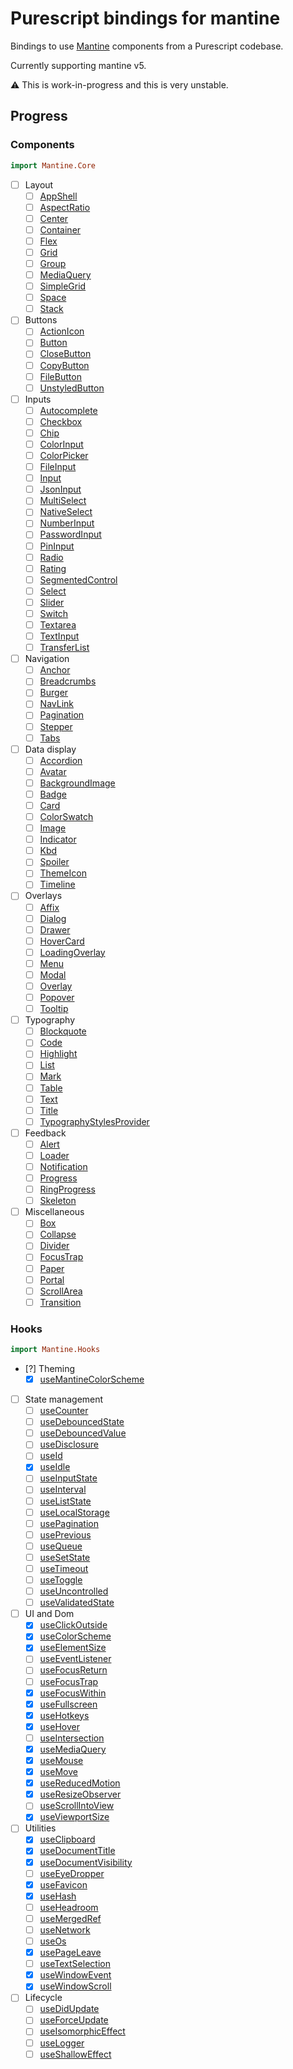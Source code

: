# Purescript bindings for mantine

Bindings to use [Mantine](mantine.dev) components from a Purescript codebase.

Currently supporting mantine v5.

:warning: This is work-in-progress and this is very unstable.

## Progress

### Components

```purescript
import Mantine.Core
```

- [ ] Layout
  - [ ] [AppShell](https://v6.mantine.dev/core/app-shell/)
  - [ ] [AspectRatio](https://v6.mantine.dev/core/aspect-ratio/)
  - [ ] [Center](https://v6.mantine.dev/core/center/)
  - [ ] [Container](https://v6.mantine.dev/core/container/)
  - [ ] [Flex](https://v6.mantine.dev/core/flex/)
  - [ ] [Grid](https://v6.mantine.dev/core/grid/)
  - [ ] [Group](https://v6.mantine.dev/core/group/)
  - [ ] [MediaQuery](https://v6.mantine.dev/core/media-query/)
  - [ ] [SimpleGrid](https://v6.mantine.dev/core/simple-grid/)
  - [ ] [Space](https://v6.mantine.dev/core/space/)
  - [ ] [Stack](https://v6.mantine.dev/core/stack/)
- [ ] Buttons
  - [ ] [ActionIcon](https://v6.mantine.dev/core/action-icon/)
  - [ ] [Button](https://v6.mantine.dev/core/button/)
  - [ ] [CloseButton](https://v6.mantine.dev/core/close-button/)
  - [ ] [CopyButton](https://v6.mantine.dev/core/copy-button/)
  - [ ] [FileButton](https://v6.mantine.dev/core/file-button/)
  - [ ] [UnstyledButton](https://v6.mantine.dev/core/unstyled-button)
- [ ] Inputs
  - [ ] [Autocomplete](https://v6.mantine.dev/core/autocomplete/)
  - [ ] [Checkbox](https://v6.mantine.dev/core/checkbox/)
  - [ ] [Chip](https://v6.mantine.dev/core/chip/)
  - [ ] [ColorInput](https://v6.mantine.dev/core/color-input/)
  - [ ] [ColorPicker](https://v6.mantine.dev/core/color-picker/)
  - [ ] [FileInput](https://v6.mantine.dev/core/file-input/)
  - [ ] [Input](https://v6.mantine.dev/core/input/)
  - [ ] [JsonInput](https://v6.mantine.dev/core/json-input/)
  - [ ] [MultiSelect](https://v6.mantine.dev/core/multi-select/)
  - [ ] [NativeSelect](https://v6.mantine.dev/core/native-select/)
  - [ ] [NumberInput](https://v6.mantine.dev/core/number-input/)
  - [ ] [PasswordInput](https://v6.mantine.dev/core/password-input/)
  - [ ] [PinInput](https://v6.mantine.dev/core/password-input/)
  - [ ] [Radio](https://v6.mantine.dev/core/radio/)
  - [ ] [Rating](https://v6.mantine.dev/core/rating/)
  - [ ] [SegmentedControl](https://v6.mantine.dev/core/segmented-control/)
  - [ ] [Select](https://v6.mantine.dev/core/select/)
  - [ ] [Slider](https://v6.mantine.dev/core/slider/)
  - [ ] [Switch](https://v6.mantine.dev/core/switch/)
  - [ ] [Textarea](https://v6.mantine.dev/core/textarea/)
  - [ ] [TextInput](https://v6.mantine.dev/core/text-input/)
  - [ ] [TransferList](https://v6.mantine.dev/core/transfer-list/)
- [ ] Navigation
  - [ ] [Anchor](https://v6.mantine.dev/core/anchor/)
  - [ ] [Breadcrumbs](https://v6.mantine.dev/core/breadcrumbs/)
  - [ ] [Burger](https://v6.mantine.dev/core/burger/)
  - [ ] [NavLink](https://v6.mantine.dev/core/nav-link/)
  - [ ] [Pagination](https://v6.mantine.dev/core/pagination/)
  - [ ] [Stepper](https://v6.mantine.dev/core/stepper/)
  - [ ] [Tabs](https://v6.mantine.dev/core/tabs/)
- [ ] Data display
  - [ ] [Accordion](https://v6.mantine.dev/core/accordion/)
  - [ ] [Avatar](https://v6.mantine.dev/core/avatar/)
  - [ ] [BackgroundImage](https://v6.mantine.dev/core/background-image/)
  - [ ] [Badge](https://v6.mantine.dev/core/badge/)
  - [ ] [Card](https://v6.mantine.dev/core/card/)
  - [ ] [ColorSwatch](https://v6.mantine.dev/core/color-swatch/)
  - [ ] [Image](https://v6.mantine.dev/core/image/)
  - [ ] [Indicator](https://v6.mantine.dev/core/indicator/)
  - [ ] [Kbd](https://v6.mantine.dev/core/kbd/)
  - [ ] [Spoiler](https://v6.mantine.dev/core/spoiler/)
  - [ ] [ThemeIcon](https://v6.mantine.dev/core/theme-icon/)
  - [ ] [Timeline](https://v6.mantine.dev/core/timeline/)
- [ ] Overlays
  - [ ] [Affix](https://v6.mantine.dev/core/affix/)
  - [ ] [Dialog](https://v6.mantine.dev/core/dialog/)
  - [ ] [Drawer](https://v6.mantine.dev/core/drawer/)
  - [ ] [HoverCard](https://v6.mantine.dev/core/hover-card/)
  - [ ] [LoadingOverlay](https://v6.mantine.dev/core/loading-overlay/)
  - [ ] [Menu](https://v6.mantine.dev/core/menu/)
  - [ ] [Modal](https://v6.mantine.dev/core/modal/)
  - [ ] [Overlay](https://v6.mantine.dev/core/overlay/)
  - [ ] [Popover](https://v6.mantine.dev/core/popover/)
  - [ ] [Tooltip](https://v6.mantine.dev/core/tooltip/)
- [ ] Typography
  - [ ] [Blockquote](https://v6.mantine.dev/core/blockquote/)
  - [ ] [Code](https://v6.mantine.dev/core/code/)
  - [ ] [Highlight](https://v6.mantine.dev/core/highlight/)
  - [ ] [List](https://v6.mantine.dev/core/list/)
  - [ ] [Mark](https://v6.mantine.dev/core/mark/)
  - [ ] [Table](https://v6.mantine.dev/core/table/)
  - [ ] [Text](https://v6.mantine.dev/core/text/)
  - [ ] [Title](https://v6.mantine.dev/core/title/)
  - [ ] [TypographyStylesProvider](https://v6.mantine.dev/core/typography-styles-provider/)
- [ ] Feedback
  - [ ] [Alert](https://v6.mantine.dev/core/alert/)
  - [ ] [Loader](https://v6.mantine.dev/core/loader/)
  - [ ] [Notification](https://v6.mantine.dev/core/notification/)
  - [ ] [Progress](https://v6.mantine.dev/core/progress/)
  - [ ] [RingProgress](https://v6.mantine.dev/core/ring-progress/)
  - [ ] [Skeleton](https://v6.mantine.dev/core/skeleton/)
- [ ] Miscellaneous
  - [ ] [Box](https://v6.mantine.dev/core/box/)
  - [ ] [Collapse](https://v6.mantine.dev/core/collapse/)
  - [ ] [Divider](https://v6.mantine.dev/core/divider/)
  - [ ] [FocusTrap](https://v6.mantine.dev/core/focus-trap/)
  - [ ] [Paper](https://v6.mantine.dev/core/paper/)
  - [ ] [Portal](https://v6.mantine.dev/core/portal/)
  - [ ] [ScrollArea](https://v6.mantine.dev/core/scroll-area/)
  - [ ] [Transition](https://v6.mantine.dev/core/transition/)

### Hooks

```purescript
import Mantine.Hooks
```

- [?] Theming
  - [x] [useMantineColorScheme](https://v6.mantine.dev/guides/dark-theme/#colorschemeprovider)
- [ ] State management
  - [ ] [useCounter](https://v6.mantine.dev/hooks/use-counter/)
  - [ ] [useDebouncedState](https://v6.mantine.dev/hooks/use-debounced-state/)
  - [ ] [useDebouncedValue](https://v6.mantine.dev/hooks/use-debounced-value/)
  - [ ] [useDisclosure](https://v6.mantine.dev/hooks/use-disclosure/)
  - [ ] [useId](https://v6.mantine.dev/hooks/use-id/)
  - [x] [useIdle](https://v6.mantine.dev/hooks/use-idle/)
  - [ ] [useInputState](https://v6.mantine.dev/hooks/use-input-state/)
  - [ ] [useInterval](https://v6.mantine.dev/hooks/use-interval/)
  - [ ] [useListState](https://v6.mantine.dev/hooks/use-list-state/)
  - [ ] [useLocalStorage](https://v6.mantine.dev/hooks/use-local-storage/)
  - [ ] [usePagination](https://v6.mantine.dev/hooks/use-pagination/)
  - [ ] [usePrevious](https://v6.mantine.dev/hooks/use-previous/)
  - [ ] [useQueue](https://v6.mantine.dev/hooks/use-queue/)
  - [ ] [useSetState](https://v6.mantine.dev/hooks/use-set-state/)
  - [ ] [useTimeout](https://v6.mantine.dev/hooks/use-timeout/)
  - [ ] [useToggle](https://v6.mantine.dev/hooks/use-toggle/)
  - [ ] [useUncontrolled](https://v6.mantine.dev/hooks/use-uncontrolled/)
  - [ ] [useValidatedState](https://v6.mantine.dev/hooks/use-validated-state/)
- [ ] UI and Dom
  - [x] [useClickOutside](https://v6.mantine.dev/hooks/use-click-outside/)
  - [x] [useColorScheme](https://v6.mantine.dev/hooks/use-color-scheme/)
  - [x] [useElementSize](https://v6.mantine.dev/hooks/use-element-size/)
  - [ ] [useEventListener](https://v6.mantine.dev/hooks/use-event-listener/)
  - [ ] [useFocusReturn](https://v6.mantine.dev/hooks/use-focus-return/)
  - [ ] [useFocusTrap](https://v6.mantine.dev/hooks/use-focus-trap/)
  - [x] [useFocusWithin](https://v6.mantine.dev/hooks/use-focus-within/)
  - [x] [useFullscreen](https://v6.mantine.dev/hooks/use-fullscreen/)
  - [x] [useHotkeys](https://v6.mantine.dev/hooks/use-hotkeys/)
  - [x] [useHover](https://v6.mantine.dev/hooks/use-hover/)
  - [ ] [useIntersection](https://v6.mantine.dev/hooks/use-intersection/)
  - [x] [useMediaQuery](https://v6.mantine.dev/hooks/use-media-query/)
  - [x] [useMouse](https://v6.mantine.dev/hooks/use-mouse/)
  - [x] [useMove](https://v6.mantine.dev/hooks/use-move/)
  - [x] [useReducedMotion](https://v6.mantine.dev/hooks/use-reduced-motion/)
  - [x] [useResizeObserver](https://v6.mantine.dev/hooks/use-resize-observer/)
  - [ ] [useScrollIntoView](https://v6.mantine.dev/hooks/use-scroll-into-view/)
  - [x] [useViewportSize](https://v6.mantine.dev/hooks/use-viewport-size/)
- [ ] Utilities
  - [x] [useClipboard](https://v6.mantine.dev/hooks/use-clipboard/)
  - [x] [useDocumentTitle](https://v6.mantine.dev/hooks/use-document-title/)
  - [x] [useDocumentVisibility](https://v6.mantine.dev/hooks/use-document-visibility/)
  - [ ] [useEyeDropper](https://v6.mantine.dev/hooks/use-eye-dropper/)
  - [x] [useFavicon](https://v6.mantine.dev/hooks/use-favicon/)
  - [x] [useHash](https://v6.mantine.dev/hooks/use-hash/)
  - [ ] [useHeadroom](https://v6.mantine.dev/hooks/use-headroom/)
  - [ ] [useMergedRef](https://v6.mantine.dev/hooks/use-merged-ref/)
  - [ ] [useNetwork](https://v6.mantine.dev/hooks/use-network/)
  - [ ] [useOs](https://v6.mantine.dev/hooks/use-os/)
  - [x] [usePageLeave](https://v6.mantine.dev/hooks/use-page-leave/)
  - [ ] [useTextSelection](https://v6.mantine.dev/hooks/use-text-selection/)
  - [x] [useWindowEvent](https://v6.mantine.dev/hooks/use-window-event/)
  - [x] [useWindowScroll](https://v6.mantine.dev/hooks/use-window-scroll/)
- [ ] Lifecycle
  - [ ] [useDidUpdate](https://v6.mantine.dev/hooks/use-did-update/)
  - [ ] [useForceUpdate](https://v6.mantine.dev/hooks/use-force-update/)
  - [ ] [useIsomorphicEffect](https://v6.mantine.dev/hooks/use-isomorphic-effect/)
  - [ ] [useLogger](https://v6.mantine.dev/hooks/use-logger/)
  - [ ] [useShallowEffect](https://v6.mantine.dev/hooks/use-shallow-effect/)
